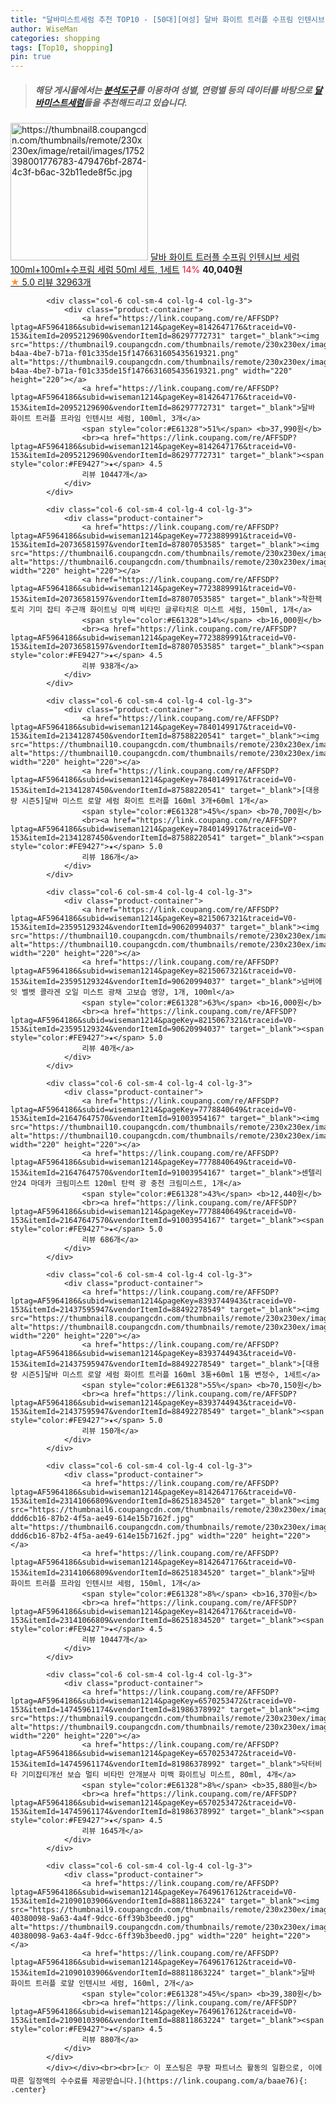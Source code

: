 ```yaml
---
title: "달바미스트세럼 추천 TOP10 - [50대][여성] 달바 화이트 트러플 수프림 인텐시브 세럼 100ml+100ml+수프림 세럼 50ml 세트, 1세트"
author: WiseMan
categories: shopping
tags: [Top10, shopping]
pin: true
---
```


> ##### 해당 게시물에서는 [**분석도구**](https://itemscout.io/)를 이용하여 **성별**, **연령별** 등의 데이터를 바탕으로 [**달바미스트세럼**](https://link.coupang.com/a/baae76)들을 추천해드리고 있습니다.
<div class="container"><div class="row">
            <div class="col-6 col-sm-4 col-lg-4 col-lg-3">
                <div class="product-container">
                    <a href="https://link.coupang.com/re/AFFSDP?lptag=AF5964186&subid=wiseman1214&pageKey=6137107889&traceid=V0-153&itemId=11744003733&vendorItemId=79017906112" target="_blank"><img src="https://thumbnail8.coupangcdn.com/thumbnails/remote/230x230ex/image/retail/images/1752398001776783-479476bf-2874-4c3f-b6ac-32b11ede8f5c.jpg" alt="https://thumbnail8.coupangcdn.com/thumbnails/remote/230x230ex/image/retail/images/1752398001776783-479476bf-2874-4c3f-b6ac-32b11ede8f5c.jpg" width="220" height="220"></a>
                    <a href="https://link.coupang.com/re/AFFSDP?lptag=AF5964186&subid=wiseman1214&pageKey=6137107889&traceid=V0-153&itemId=11744003733&vendorItemId=79017906112" target="_blank">달바 화이트 트러플 수프림 인텐시브 세럼 100ml+100ml+수프림 세럼 50ml 세트, 1세트</a>
                    <span style="color:#E61328">14%</span> <b>40,040원</b>
                    <br><a href="https://link.coupang.com/re/AFFSDP?lptag=AF5964186&subid=wiseman1214&pageKey=6137107889&traceid=V0-153&itemId=11744003733&vendorItemId=79017906112" target="_blank"><span style="color:#FE9427">★</span> 5.0
                    리뷰 32963개</a>
                </div>
            </div>
            
            <div class="col-6 col-sm-4 col-lg-4 col-lg-3">
                <div class="product-container">
                    <a href="https://link.coupang.com/re/AFFSDP?lptag=AF5964186&subid=wiseman1214&pageKey=8142647176&traceid=V0-153&itemId=20952129690&vendorItemId=86297772731" target="_blank"><img src="https://thumbnail9.coupangcdn.com/thumbnails/remote/230x230ex/image/retail/images/c4a90e76-b4aa-4be7-b71a-f01c335de15f1476631605435619321.png" alt="https://thumbnail9.coupangcdn.com/thumbnails/remote/230x230ex/image/retail/images/c4a90e76-b4aa-4be7-b71a-f01c335de15f1476631605435619321.png" width="220" height="220"></a>
                    <a href="https://link.coupang.com/re/AFFSDP?lptag=AF5964186&subid=wiseman1214&pageKey=8142647176&traceid=V0-153&itemId=20952129690&vendorItemId=86297772731" target="_blank">달바 화이트 트러플 프라임 인텐시브 세럼, 100ml, 3개</a>
                    <span style="color:#E61328">51%</span> <b>37,990원</b>
                    <br><a href="https://link.coupang.com/re/AFFSDP?lptag=AF5964186&subid=wiseman1214&pageKey=8142647176&traceid=V0-153&itemId=20952129690&vendorItemId=86297772731" target="_blank"><span style="color:#FE9427">★</span> 4.5
                    리뷰 10447개</a>
                </div>
            </div>
            
            <div class="col-6 col-sm-4 col-lg-4 col-lg-3">
                <div class="product-container">
                    <a href="https://link.coupang.com/re/AFFSDP?lptag=AF5964186&subid=wiseman1214&pageKey=7723889991&traceid=V0-153&itemId=20736581597&vendorItemId=87807053585" target="_blank"><img src="https://thumbnail6.coupangcdn.com/thumbnails/remote/230x230ex/image/vendor_inventory/16a0/0fa671512aad5c27b192e313465a0541050dc600449200b0326b438e68e1.jpg" alt="https://thumbnail6.coupangcdn.com/thumbnails/remote/230x230ex/image/vendor_inventory/16a0/0fa671512aad5c27b192e313465a0541050dc600449200b0326b438e68e1.jpg" width="220" height="220"></a>
                    <a href="https://link.coupang.com/re/AFFSDP?lptag=AF5964186&subid=wiseman1214&pageKey=7723889991&traceid=V0-153&itemId=20736581597&vendorItemId=87807053585" target="_blank">착한팩토리 기미 잡티 주근깨 화이트닝 미백 비타민 글루타치온 미스트 세럼, 150ml, 1개</a>
                    <span style="color:#E61328">14%</span> <b>16,000원</b>
                    <br><a href="https://link.coupang.com/re/AFFSDP?lptag=AF5964186&subid=wiseman1214&pageKey=7723889991&traceid=V0-153&itemId=20736581597&vendorItemId=87807053585" target="_blank"><span style="color:#FE9427">★</span> 4.5
                    리뷰 938개</a>
                </div>
            </div>
            
            <div class="col-6 col-sm-4 col-lg-4 col-lg-3">
                <div class="product-container">
                    <a href="https://link.coupang.com/re/AFFSDP?lptag=AF5964186&subid=wiseman1214&pageKey=7840149917&traceid=V0-153&itemId=21341287450&vendorItemId=87588220541" target="_blank"><img src="https://thumbnail10.coupangcdn.com/thumbnails/remote/230x230ex/image/vendor_inventory/dfbf/02dbf50c01970a251f4a4d4c487df9694a2e78797a555fc28befdf0605cf.jpg" alt="https://thumbnail10.coupangcdn.com/thumbnails/remote/230x230ex/image/vendor_inventory/dfbf/02dbf50c01970a251f4a4d4c487df9694a2e78797a555fc28befdf0605cf.jpg" width="220" height="220"></a>
                    <a href="https://link.coupang.com/re/AFFSDP?lptag=AF5964186&subid=wiseman1214&pageKey=7840149917&traceid=V0-153&itemId=21341287450&vendorItemId=87588220541" target="_blank">[대용량 시즌5]달바 미스트 로얄 세럼 화이트 트러플 160ml 3개+60ml 1개</a>
                    <span style="color:#E61328">45%</span> <b>70,700원</b>
                    <br><a href="https://link.coupang.com/re/AFFSDP?lptag=AF5964186&subid=wiseman1214&pageKey=7840149917&traceid=V0-153&itemId=21341287450&vendorItemId=87588220541" target="_blank"><span style="color:#FE9427">★</span> 5.0
                    리뷰 186개</a>
                </div>
            </div>
            
            <div class="col-6 col-sm-4 col-lg-4 col-lg-3">
                <div class="product-container">
                    <a href="https://link.coupang.com/re/AFFSDP?lptag=AF5964186&subid=wiseman1214&pageKey=8215067321&traceid=V0-153&itemId=23595129324&vendorItemId=90620994037" target="_blank"><img src="https://thumbnail10.coupangcdn.com/thumbnails/remote/230x230ex/image/vendor_inventory/76c4/4852eae9440c5b2702517d766723aa6caad53c9b4e43d0ec93ddb36e05d0.jpg" alt="https://thumbnail10.coupangcdn.com/thumbnails/remote/230x230ex/image/vendor_inventory/76c4/4852eae9440c5b2702517d766723aa6caad53c9b4e43d0ec93ddb36e05d0.jpg" width="220" height="220"></a>
                    <a href="https://link.coupang.com/re/AFFSDP?lptag=AF5964186&subid=wiseman1214&pageKey=8215067321&traceid=V0-153&itemId=23595129324&vendorItemId=90620994037" target="_blank">넘버에잇 벨벳 콜라겐 오일 미스트 광채 고보습 영양, 1개, 100ml</a>
                    <span style="color:#E61328">63%</span> <b>16,000원</b>
                    <br><a href="https://link.coupang.com/re/AFFSDP?lptag=AF5964186&subid=wiseman1214&pageKey=8215067321&traceid=V0-153&itemId=23595129324&vendorItemId=90620994037" target="_blank"><span style="color:#FE9427">★</span> 5.0
                    리뷰 40개</a>
                </div>
            </div>
            
            <div class="col-6 col-sm-4 col-lg-4 col-lg-3">
                <div class="product-container">
                    <a href="https://link.coupang.com/re/AFFSDP?lptag=AF5964186&subid=wiseman1214&pageKey=7778840649&traceid=V0-153&itemId=21647647570&vendorItemId=91003954167" target="_blank"><img src="https://thumbnail10.coupangcdn.com/thumbnails/remote/230x230ex/image/vendor_inventory/a629/4ec565ecf69e324e93f1c6ae3173a8b002669e93f1c2a3ab1b425721b36a.jpg" alt="https://thumbnail10.coupangcdn.com/thumbnails/remote/230x230ex/image/vendor_inventory/a629/4ec565ecf69e324e93f1c6ae3173a8b002669e93f1c2a3ab1b425721b36a.jpg" width="220" height="220"></a>
                    <a href="https://link.coupang.com/re/AFFSDP?lptag=AF5964186&subid=wiseman1214&pageKey=7778840649&traceid=V0-153&itemId=21647647570&vendorItemId=91003954167" target="_blank">센텔리안24 마데카 크림미스트 120ml 탄력 광 충천 크림미스트, 1개</a>
                    <span style="color:#E61328">43%</span> <b>12,440원</b>
                    <br><a href="https://link.coupang.com/re/AFFSDP?lptag=AF5964186&subid=wiseman1214&pageKey=7778840649&traceid=V0-153&itemId=21647647570&vendorItemId=91003954167" target="_blank"><span style="color:#FE9427">★</span> 5.0
                    리뷰 686개</a>
                </div>
            </div>
            
            <div class="col-6 col-sm-4 col-lg-4 col-lg-3">
                <div class="product-container">
                    <a href="https://link.coupang.com/re/AFFSDP?lptag=AF5964186&subid=wiseman1214&pageKey=8393744943&traceid=V0-153&itemId=21437595947&vendorItemId=88492278549" target="_blank"><img src="https://thumbnail8.coupangcdn.com/thumbnails/remote/230x230ex/image/vendor_inventory/f169/aa2f223ada67fb789140d726a18d5258b922f4256be44677155db0a63dfd.jpg" alt="https://thumbnail8.coupangcdn.com/thumbnails/remote/230x230ex/image/vendor_inventory/f169/aa2f223ada67fb789140d726a18d5258b922f4256be44677155db0a63dfd.jpg" width="220" height="220"></a>
                    <a href="https://link.coupang.com/re/AFFSDP?lptag=AF5964186&subid=wiseman1214&pageKey=8393744943&traceid=V0-153&itemId=21437595947&vendorItemId=88492278549" target="_blank">[대용량 시즌5]달바 미스트 로얄 세럼 화이트 트러플 160ml 3통+60ml 1통 변정수, 1세트</a>
                    <span style="color:#E61328">55%</span> <b>70,150원</b>
                    <br><a href="https://link.coupang.com/re/AFFSDP?lptag=AF5964186&subid=wiseman1214&pageKey=8393744943&traceid=V0-153&itemId=21437595947&vendorItemId=88492278549" target="_blank"><span style="color:#FE9427">★</span> 5.0
                    리뷰 150개</a>
                </div>
            </div>
            
            <div class="col-6 col-sm-4 col-lg-4 col-lg-3">
                <div class="product-container">
                    <a href="https://link.coupang.com/re/AFFSDP?lptag=AF5964186&subid=wiseman1214&pageKey=8142647176&traceid=V0-153&itemId=23141066809&vendorItemId=86251834520" target="_blank"><img src="https://thumbnail6.coupangcdn.com/thumbnails/remote/230x230ex/image/retail/images/2910848793769619-ddd6cb16-87b2-4f5a-ae49-614e15b7162f.jpg" alt="https://thumbnail6.coupangcdn.com/thumbnails/remote/230x230ex/image/retail/images/2910848793769619-ddd6cb16-87b2-4f5a-ae49-614e15b7162f.jpg" width="220" height="220"></a>
                    <a href="https://link.coupang.com/re/AFFSDP?lptag=AF5964186&subid=wiseman1214&pageKey=8142647176&traceid=V0-153&itemId=23141066809&vendorItemId=86251834520" target="_blank">달바 화이트 트러플 프라임 인텐시브 세럼, 150ml, 1개</a>
                    <span style="color:#E61328">8%</span> <b>16,370원</b>
                    <br><a href="https://link.coupang.com/re/AFFSDP?lptag=AF5964186&subid=wiseman1214&pageKey=8142647176&traceid=V0-153&itemId=23141066809&vendorItemId=86251834520" target="_blank"><span style="color:#FE9427">★</span> 4.5
                    리뷰 10447개</a>
                </div>
            </div>
            
            <div class="col-6 col-sm-4 col-lg-4 col-lg-3">
                <div class="product-container">
                    <a href="https://link.coupang.com/re/AFFSDP?lptag=AF5964186&subid=wiseman1214&pageKey=6570253472&traceid=V0-153&itemId=14745961174&vendorItemId=81986378992" target="_blank"><img src="https://thumbnail9.coupangcdn.com/thumbnails/remote/230x230ex/image/vendor_inventory/1335/b1fafacd13680d3234244f89de2cb774ab107d97a18171755b676ec048a2.jpg" alt="https://thumbnail9.coupangcdn.com/thumbnails/remote/230x230ex/image/vendor_inventory/1335/b1fafacd13680d3234244f89de2cb774ab107d97a18171755b676ec048a2.jpg" width="220" height="220"></a>
                    <a href="https://link.coupang.com/re/AFFSDP?lptag=AF5964186&subid=wiseman1214&pageKey=6570253472&traceid=V0-153&itemId=14745961174&vendorItemId=81986378992" target="_blank">닥터비타 기미잡티개선 보습 멀티 비타민 안개분사 미백 화이트닝 미스트, 80ml, 4개</a>
                    <span style="color:#E61328">8%</span> <b>35,880원</b>
                    <br><a href="https://link.coupang.com/re/AFFSDP?lptag=AF5964186&subid=wiseman1214&pageKey=6570253472&traceid=V0-153&itemId=14745961174&vendorItemId=81986378992" target="_blank"><span style="color:#FE9427">★</span> 4.5
                    리뷰 1645개</a>
                </div>
            </div>
            
            <div class="col-6 col-sm-4 col-lg-4 col-lg-3">
                <div class="product-container">
                    <a href="https://link.coupang.com/re/AFFSDP?lptag=AF5964186&subid=wiseman1214&pageKey=7649617612&traceid=V0-153&itemId=21090103906&vendorItemId=88811863224" target="_blank"><img src="https://thumbnail9.coupangcdn.com/thumbnails/remote/230x230ex/image/retail/images/1673838358085658-40380098-9a63-4a4f-9dcc-6ff39b3beed0.jpg" alt="https://thumbnail9.coupangcdn.com/thumbnails/remote/230x230ex/image/retail/images/1673838358085658-40380098-9a63-4a4f-9dcc-6ff39b3beed0.jpg" width="220" height="220"></a>
                    <a href="https://link.coupang.com/re/AFFSDP?lptag=AF5964186&subid=wiseman1214&pageKey=7649617612&traceid=V0-153&itemId=21090103906&vendorItemId=88811863224" target="_blank">달바 화이트 트러플 로얄 인텐시브 세럼, 160ml, 2개</a>
                    <span style="color:#E61328">45%</span> <b>39,380원</b>
                    <br><a href="https://link.coupang.com/re/AFFSDP?lptag=AF5964186&subid=wiseman1214&pageKey=7649617612&traceid=V0-153&itemId=21090103906&vendorItemId=88811863224" target="_blank"><span style="color:#FE9427">★</span> 4.5
                    리뷰 880개</a>
                </div>
            </div>
            </div></div><br><br>[👉 이 포스팅은 쿠팡 파트너스 활동의 일환으로, 이에 따른 일정액의 수수료를 제공받습니다.](https://link.coupang.com/a/baae76){: .center}
